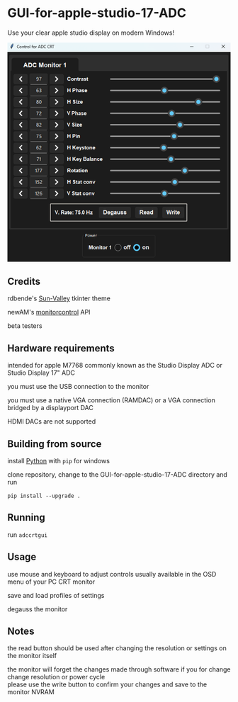 # GUI-for-apple-studio-17-ADC
Use your clear apple studio display on modern Windows!

<div align="center">
  
![Screenshot of DDC GUI](assets/screenshot.png)

</div>

## Credits
rdbende's [Sun-Valley](https://github.com/rdbende/Sun-Valley-ttk-theme) tkinter theme

newAM's [monitorcontrol](https://github.com/newAM/monitorcontrol) API

beta testers

## Hardware requirements

intended for apple M7768 commonly known as the Studio Display ADC or Studio Display 17" ADC 

you must use the USB connection to the monitor

you must use a native VGA connection (RAMDAC) or a VGA connection bridged by a displayport DAC

HDMI DACs are not supported

## Building from source
install [Python](https://www.python.org/downloads/windows/) with `pip` for windows 

clone repository, change to the GUI-for-apple-studio-17-ADC directory and run

```
pip install --upgrade .
```

## Running

run `adccrtgui`

## Usage
use mouse and keyboard to adjust controls usually available in the OSD menu of your PC CRT monitor

save and load profiles of settings

degauss the monitor

## Notes
the read button should be used after changing the resolution or settings on the monitor itself

the monitor will forget the changes made through software if you for change change resolution or power cycle
<br/>
please use the write button to confirm your changes and save to the monitor NVRAM
